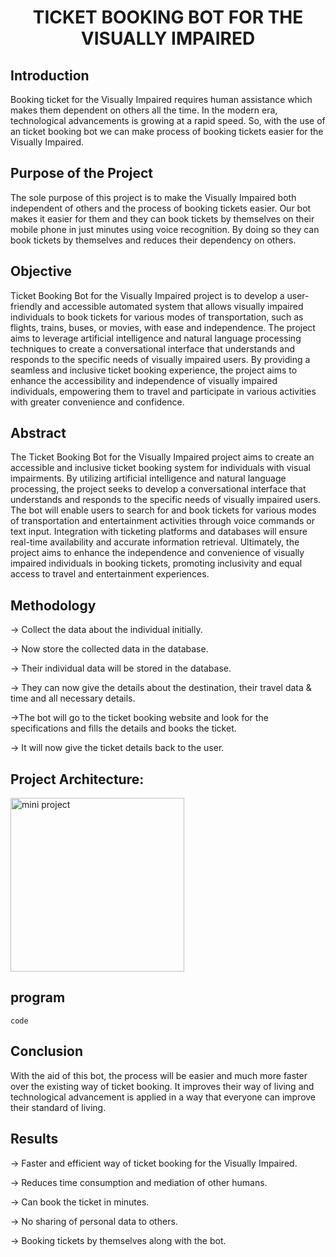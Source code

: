 # <p align="center">TICKET BOOKING BOT FOR THE VISUALLY IMPAIRED

## Introduction
Booking ticket for the Visually Impaired requires human assistance which makes them dependent on others all the time. In the modern era, technological advancements is growing at a rapid speed. So, with the use of an ticket booking bot we can make process of booking tickets easier for the Visually Impaired.
  
## Purpose of the Project
The sole purpose of this project is to make the Visually Impaired both independent of others and the process of booking tickets easier. Our bot makes it easier for them and they can book tickets by themselves on their mobile phone in just minutes using voice recognition. By doing so they can book tickets by themselves and reduces their dependency on others.
  
## Objective
Ticket Booking Bot for the Visually Impaired project is to develop a user-friendly and accessible automated system that allows visually impaired individuals to book tickets for various modes of transportation, such as flights, trains, buses, or movies, with ease and independence. The project aims to leverage artificial intelligence and natural language processing techniques to create a conversational interface that understands and responds to the specific needs of visually impaired users. By providing a seamless and inclusive ticket booking experience, the project aims to enhance the accessibility and independence of visually impaired individuals, empowering them to travel and participate in various activities with greater convenience and confidence. 
  
## Abstract
The Ticket Booking Bot for the Visually Impaired project aims to create an accessible and inclusive ticket booking system for individuals with visual impairments. By utilizing artificial intelligence and natural language processing, the project seeks to develop a conversational interface that understands and responds to the specific needs of visually impaired users. The bot will enable users to search for and book tickets for various modes of transportation and entertainment activities through voice commands or text input. Integration with ticketing platforms and databases will ensure real-time availability and accurate information retrieval. Ultimately, the project aims to enhance the independence and convenience of visually impaired individuals in booking tickets, promoting inclusivity and equal access to travel and entertainment experiences.

## Methodology
-> Collect the data about the individual initially.
  
-> Now store the collected data in the database.
  
-> Their individual data will be stored in the database.

-> They can now give the details about the destination, their travel data & time and all necessary details.

->The bot will go to the ticket booking website and look for the specifications and fills the details and books the ticket.

-> It will now give the ticket details back to the user.
  
## Project Architecture:
<img width="278" alt="mini project" src="https://github.com/vigneshwar-24/TICKET-BOOKING-BOT-FOR-THE-VISUALLY-IMPAIRED/assets/77089276/1005ce54-1db9-45b1-8c7f-db9af003a5c9">

  
## program 
```
code
```
 
## Conclusion
With the aid of this bot, the process will be easier and much more faster over the existing way of ticket booking. It improves their way of living and technological advancement is applied in a way that everyone can improve their standard of living.

## Results 
-> Faster and efficient way of ticket booking for the Visually Impaired.

-> Reduces time consumption and mediation of other humans.

-> Can book the ticket in minutes.

-> No sharing of personal data to others.
  
-> Booking tickets by themselves along with the bot.
